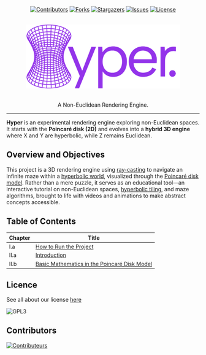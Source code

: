<a id="readme-top"></a>
<div align="center">

[![Contributors][contributors-shield]][contributors-url]
[![Forks][forks-shield]][forks-url]
[![Stargazers][stars-shield]][stars-url]
[![Issues][issues-shield]][issues-url]
[![License][license-shield]][license-url]

</div>

<!-- PROJECT LOGO -->
<br />
<div align="center">
  <img src="logo.svg" width="400">
  <p align="center">
    <br />
    A Non-Euclidean Rendering Engine.
  </p>
</div>

---

**Hyper** is an experimental rendering engine exploring non-Euclidean spaces.  
It starts with the **Poincaré disk (2D)** and evolves into a **hybrid 3D engine** where X and Y are hyperbolic, while Z
remains Euclidean.

## Overview and Objectives

This project is a 3D rendering engine using [ray-casting](https://en.wikipedia.org/wiki/Ray_casting) to navigate an
infinite maze within a [hyperbolic world](https://en.wikipedia.org/wiki/Hyperbolic_geometry), visualized through the
[Poincaré disk model](https://en.wikipedia.org/wiki/Poincar%C3%A9_disk_model). Rather than a mere puzzle, it serves as
an educational tool—an interactive tutorial on non-Euclidean spaces,
[hyperbolic tiling](http://aleph0.clarku.edu/~djoyce/poincare/poincare.html), and maze algorithms, brought to
life with videos and animations to make abstract concepts accessible.

## Table of Contents

| Chapter | Title|
|---------|----------------------------------------------|
| I.a | [How to Run the Project](docs/running-the-project.md) |
| II.a | [Introduction](docs/introduction.md)         |
| II.b | [Basic Mathematics in the Poincaré Disk Model](docs/basic-mathematics-in-the-poincare-disk-model.md) |

## Licence

See all about our license [here](/LICENSE)

![GPL3](https://upload.wikimedia.org/wikipedia/commons/c/cb/GPLv3_Logo_filled.png)

## Contributors

[![Contributeurs](https://contrib.rocks/image?repo=cocosol007/hyper)](https://github.com/cocosol007/hyper/graphs/contributors)



[contributors-shield]: https://img.shields.io/github/contributors/cocosol007/hyper.svg?style=for-the-badge

[contributors-url]: https://github.com/cocosol007/hyper/graphs/contributors

[forks-shield]: https://img.shields.io/github/forks/cocosol007/hyper.svg?style=for-the-badge

[forks-url]: https://github.com/cocosol007/hyper/network/members

[stars-shield]: https://img.shields.io/github/stars/cocosol007/hyper.svg?style=for-the-badge

[stars-url]: https://github.com/cocosol007/hyper/stargazers

[issues-shield]: https://img.shields.io/github/issues/cocosol007/hyper.svg?style=for-the-badge

[issues-url]: https://github.com/cocosol007/hyper/issues

[license-shield]: https://img.shields.io/github/license/cocosol007/hyper.svg?style=for-the-badge

[license-url]: https://github.com/cocosol007/hyper/blob/main/LICENCE
